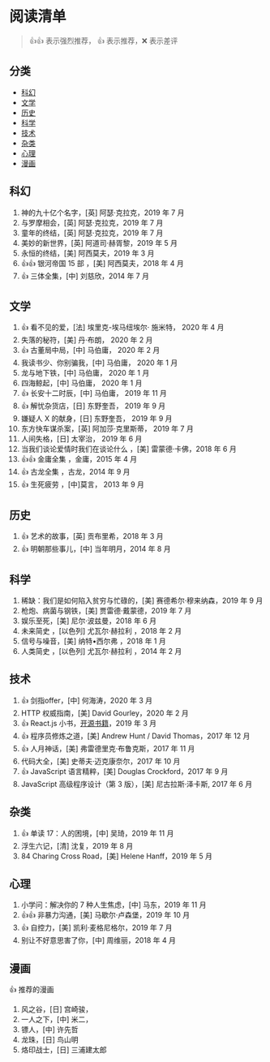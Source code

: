 # 阅读清单

> :+1::+1: 表示强烈推荐， :+1: 表示推荐，:x: 表示差评

## 分类

- [科幻](#科幻)
- [文学](#文学)
- [历史](#历史)
- [科学](#科学)
- [技术](#技术)
- [杂类](#杂类)
- [心理](#心理)
- [漫画](#漫画)

## 科幻

1. 神的九十亿个名字，[英] 阿瑟·克拉克，2019 年 7 月
1. 与罗摩相会，[英] 阿瑟·克拉克，2019 年 7 月
1. 童年的终结，[英] 阿瑟·克拉克，2019 年 7 月
1. 美妙的新世界，[英] 阿道司·赫胥黎，2019 年 5 月
1. 永恒的终结，[美] 阿西莫夫，2019 年 3 月
1. :+1::+1: 银河帝国 15 部 ，[美] 阿西莫夫，2018 年 4 月
1. :+1: 三体全集，[中] 刘慈欣，2014 年 7 月

## 文学

1. :+1: 看不见的爱，[法] 埃里克-埃马纽埃尔· 施米特， 2020 年 4 月
1. 失落的秘符，[美] 丹·布朗， 2020 年 2 月
1. :+1: 古董局中局，[中] 马伯庸， 2020 年 2 月
1. 我读书少、你别骗我，[中] 马伯庸， 2020 年 1 月
1. 龙与地下铁，[中] 马伯庸， 2020 年 1 月
1. 四海鲸起，[中] 马伯庸， 2020 年 1 月
1. :+1: 长安十二时辰，[中] 马伯庸， 2019 年 11 月
1. :+1: 解忧杂货店，[日] 东野奎吾， 2019 年 9 月
1. 嫌疑人 X 的献身，[日] 东野奎吾， 2019 年 9 月
1. 东方快车谋杀案，[英] 阿加莎·克里斯蒂， 2019 年 7 月
1. 人间失格，[日] 太宰治， 2019 年 6 月
1. 当我们谈论爱情时我们在谈论什么 ，[美] 雷蒙德·卡佛，2018 年 6 月
1. :+1::+1: 金庸全集 ，金庸，2015 年 4 月
1. :+1: 古龙全集 ，古龙，2014 年 9 月
1. :+1: 生死疲劳 ，[中]莫言， 2013 年 9 月

## 历史

1. :+1: 艺术的故事，[英] 贡布里希，2018 年 3 月
2. :+1: 明朝那些事儿，[中] 当年明月，2014 年 8 月

## 科学

1. 稀缺：我们是如何陷入贫穷与忙碌的，[美] 赛德希尔·穆来纳森，2019 年 9 月
2. 枪炮、病菌与钢铁，[美] 贾雷德·戴蒙德，2019 年 7 月
3. 娱乐至死，[美] 尼尔·波兹曼，2018 年 6 月
4. 未来简史 ，[以色列] 尤瓦尔·赫拉利 ，2018 年 2 月
5. 信号与噪音，[美] 纳特•西尔弗 ，2018 年 1 月
6. 人类简史 ，[以色列] 尤瓦尔·赫拉利 ，2014 年 2 月

## 技术

1. :+1: 剑指offer，[中] 何海涛，2020 年 3 月
1. HTTP 权威指南，[美] David Gourley，2020 年 2 月
1. :+1: React.js 小书，[开源书籍](http://huziketang.mangojuice.top/books/react/lesson36)，2019 年 3 月
1. :+1: 程序员修炼之道，[美] Andrew Hunt / David Thomas，2017 年 12 月
1. :+1: 人月神话，[美] 弗雷德里克·布鲁克斯，2017 年 11 月
1. 代码大全，[美] 史蒂夫·迈克康奈尔，2017 年 10 月
1. :+1: JavaScript 语言精粹，[美] Douglas Crockford，2017 年 9 月
1. JavaScript 高级程序设计（第 3 版），[美] 尼古拉斯·泽卡斯, 2017 年 6 月

## 杂类

1. :+1: 单读 17：人的困境，[中] 吴琦，2019 年 11 月
1. 浮生六记，[清] 沈复，2019 年 8 月
1. 84 Charing Cross Road，[美] Helene Hanff，2019 年 5 月

## 心理

1. 小学问：解决你的 7 种人生焦虑，[中] 马东，2019 年 11 月
2. :+1::+1: 非暴力沟通，[美] 马歇尔·卢森堡，2019 年 10 月
3. :+1: 自控力，[美] 凯利·麦格尼格尔，2019 年 7 月
4. 别让不好意思害了你，[中] 周维丽，2018 年 4 月

## 漫画

:+1: 推荐的漫画

1. 风之谷，[日] 宫崎骏，
1. 一人之下，[中] 米二，
1. 镖人，[中] 许先哲
1. 龙珠，[日] 鸟山明
1. 烙印战士，[日] 三浦建太郎
